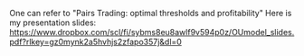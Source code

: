 One can refer to "Pairs Trading: optimal thresholds and profitability"
Here is my presentation slides: https://www.dropbox.com/scl/fi/sybms8eu8awlf9v594p0z/OUmodel_slides.pdf?rlkey=gz0mynk2a5hvhjs2zfapo357j&dl=0
